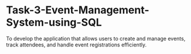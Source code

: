 # Task-3-Event-Management-System-using-SQL
To develop the application that allows users to create and manage events, track attendees, and handle event registrations efficiently.
